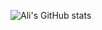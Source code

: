 ![Ali's GitHub stats](https://github-readme-stats.vercel.app/api?username=hialisabet&show_icons=true&layout=compact)

